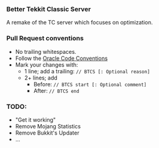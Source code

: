 ### Better Tekkit Classic Server
A remake of the TC server which focuses on optimization.

### Pull Request conventions
* No trailing whitespaces.
* Follow the [Oracle Code Conventions](http://www.oracle.com/technetwork/java/codeconvtoc-136057.html)
* Mark your changes with:
    * 1 line; add a trailing: `// BTCS [: Optional reason]`
    * 2+ lines; add
        * Before: `// BTCS start [: Optional comment]`
        * After: `// BTCS end`

### TODO:
- "Get it working"
- Remove Mojang Statistics
- Remove Bukkit's Updater
- ...